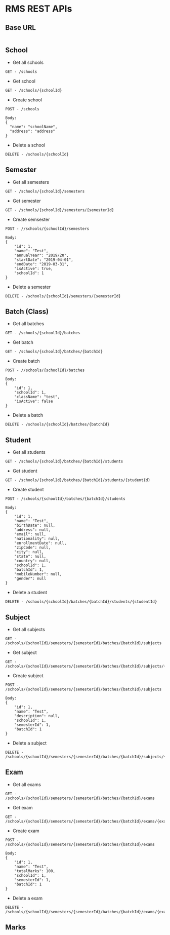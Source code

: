 # RMS REST APIs

## Base URL
```

```

##  School

- Get all schools   
```
GET - /schools
```

- Get school
```
GET - /schools/{schoolId}
```

- Create school
```
POST - /schools

Body:
{
  "name": "schoolName",
  "address": "address"
}
```

- Delete a school 
```
DELETE - /schools/{schoolId}
```


##  Semester

- Get all semesters   
```
GET - /schools/{schoolId}/semesters
```

- Get semester
```
GET - /schools/{schoolId}/semesters/{semesterId}
```

- Create semsester
```
POST - //schools/{schoolId}/semesters

Body:
{
    "id": 1,
    "name": "Test",
    "annualYear": "2019/20",
    "startDate": "2019-04-01",
    "endDate": "2019-03-31",
    "isActive": true,
    "schoolId": 1
}
```

- Delete a semester 
```
DELETE - /schools/{schoolId}/semesters/{semesterId}
```

##  Batch (Class)


- Get all batches   
```
GET - /schools/{schoolId}/batches
```

- Get batch
```
GET - /schools/{schoolId}/batches/{batchId}
```

- Create batch
```
POST - //schools/{schoolId}/batches

Body:
{
    "id": 1,
    "schoolId": 1,
    "className": "test",
    "isActive": false
}
```

- Delete a batch 
```
DELETE - /schools/{schoolId}/batches/{batchId}
```

## Student

- Get all students   
```
GET - /schools/{schoolId}/batches/{batchId}/students
```

- Get student
```
GET - /schools/{schoolId}/batches/{batchId}/students/{studentId}
```

- Create student
```
POST - /schools/{schoolId}/batches/{batchId}/students

Body:
{
    "id": 1,
    "name": "Test",
    "birthDate": null,
    "address": null,
    "email": null,
    "nationality": null,
    "enrollmentDate": null,
    "zipCode": null,
    "city": null,
    "state": null,
    "country": null,
    "schoolId": 1,
    "batchId": 1,
    "mobileNumber": null,
    "gender": null
}
```

- Delete a student 
```
DELETE - /schools/{schoolId}/batches/{batchId}/students/{studentId}
```

## Subject

- Get all subjects   
```
GET - /schools/{schoolId}/semesters/{semesterId}/batches/{batchId}/subjects
```

- Get subject
```
GET - /schools/{schoolId}/semesters/{semesterId}/batches/{batchId}/subjects/{subjectId}
```

- Create subject
```
POST - /schools/{schoolId}/semesters/{semesterId}/batches/{batchId}/subjects

Body:
{
    "id": 1,
    "name": "Test",
    "description": null,
    "schoolId": 1,
    "semesterId": 1,
    "batchId": 1
}
```

- Delete a subject 
```
DELETE - /schools/{schoolId}/semesters/{semesterId}/batches/{batchId}/subjects/{subjectId}
```

## Exam 

- Get all exams   
```
GET - /schools/{schoolId}/semesters/{semesterId}/batches/{batchId}/exams
```

- Get exam
```
GET - /schools/{schoolId}/semesters/{semesterId}/batches/{batchId}/exams/{examId}
```

- Create exam
```
POST - /schools/{schoolId}/semesters/{semesterId}/batches/{batchId}/exams

Body:
{
    "id": 1,
    "name": "Test",
    "totalMarks": 100,
    "schoolId": 1,
    "semesterId": 1,
    "batchId": 1
}
```

- Delete a exam 
```
DELETE - /schools/{schoolId}/semesters/{semesterId}/batches/{batchId}/exams/{examId}
```

## Marks
